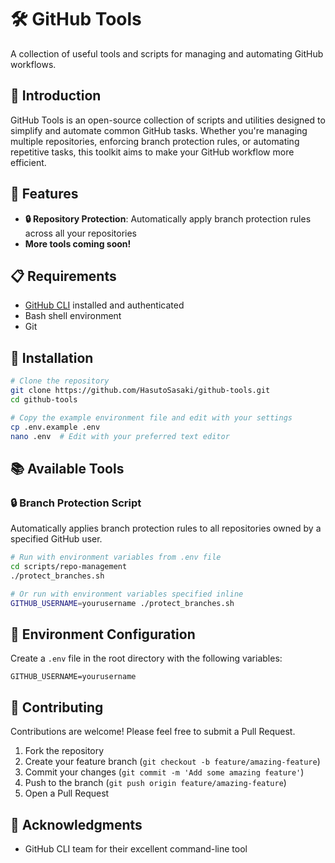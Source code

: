 # 🛠️ GitHub Tools

A collection of useful tools and scripts for managing and automating GitHub workflows.

## 🚀 Introduction

GitHub Tools is an open-source collection of scripts and utilities designed to simplify and automate common GitHub tasks. Whether you're managing multiple repositories, enforcing branch protection rules, or automating repetitive tasks, this toolkit aims to make your GitHub workflow more efficient.

## 🧰 Features

- **🔒 Repository Protection**: Automatically apply branch protection rules across all your repositories
- **More tools coming soon!**

## 📋 Requirements

- [GitHub CLI](https://cli.github.com/) installed and authenticated
- Bash shell environment
- Git

## 🔧 Installation

```bash
# Clone the repository
git clone https://github.com/HasutoSasaki/github-tools.git
cd github-tools

# Copy the example environment file and edit with your settings
cp .env.example .env
nano .env  # Edit with your preferred text editor
```

## 📚 Available Tools

### 🔒 Branch Protection Script

Automatically applies branch protection rules to all repositories owned by a specified GitHub user.

```bash
# Run with environment variables from .env file
cd scripts/repo-management
./protect_branches.sh

# Or run with environment variables specified inline
GITHUB_USERNAME=yourusername ./protect_branches.sh
```

## 🔑 Environment Configuration

Create a `.env` file in the root directory with the following variables:

```
GITHUB_USERNAME=yourusername
```

## 🤝 Contributing

Contributions are welcome! Please feel free to submit a Pull Request.

1. Fork the repository
2. Create your feature branch (`git checkout -b feature/amazing-feature`)
3. Commit your changes (`git commit -m 'Add some amazing feature'`)
4. Push to the branch (`git push origin feature/amazing-feature`)
5. Open a Pull Request

## 🙏 Acknowledgments

- GitHub CLI team for their excellent command-line tool
